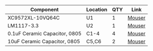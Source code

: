 |Component|Location|QTY|Link|
|---------|--------|---|------|
|XC9572XL-10VQ64C|U1|1|[Mouser](https://www.mouser.se/ProductDetail/217-C9572XL-10VQG64C)|
|LM1117-3.3|U2|1|[Mouser](https://www.mouser.com/ProductDetail/863-NCP1117ST33T3G)|
|0.1uF Ceramic Capacitor, 0805|C1-4|4|[Mouser](https://www.mouser.com/ProductDetail/963-EMF212B7104MGHT)|
|10uF Ceramic Capacitor, 0805|C5,C6|2|[Mouser](https://www.mouser.com/ProductDetail/187-CL21A106KOQNNNG)|
